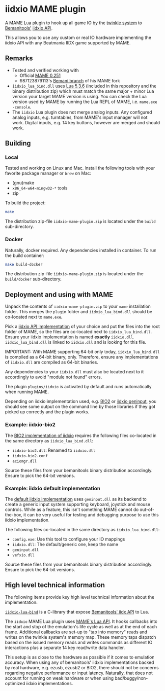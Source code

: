 # iidxio MAME plugin

A MAME Lua plugin to hook up all game IO by the
[twinkle system](https://github.com/mamedev/mame/blob/master/src/mame/konami/twinkle.cpp) to
[Bemanitools'](https://github.com/djhackersdev/bemanitools)
[iidxio API](https://github.com/djhackersdev/bemanitools/blob/master/doc/api.md).

This allows you to use any custom or real IO hardware implementing the iidxio API with any
Beatmania IIDX game supported by MAME. 

## Remarks

* Tested and verified working with
  * Official [MAME 0.251](https://github.com/mamedev/mame/releases/tag/mame0251)
  * 987123879113's 
    [Bemani branch](https://github.com/987123879113/mame/commit/9b651b0e5bd269ac5bcb4e63b73990b692aa6cdb) of his MAME fork
* `iidxio_lua_bind.dll` uses
  [Lua 5.3.6](https://sourceforge.net/projects/luabinaries/files/5.3.6/Windows%20Libraries/Dynamic/lua-5.3.6_Win64_dllw6_lib.zip/download) (included in this repository and the binary distribution
  zip) which must match the same major + minor Lua version your target MAME version is using. You
  can check the Lua version used by MAME by running the Lua REPL of MAME, i.e. `mame.exe -console`.
* The `iidxio` Lua plugin does not merge analog inputs. Any configured analog inputs, e.g.
  turntables, from MAME's input manager will not work. Digital inputs, e.g. 14 key buttons, however
  are merged and should work.

## Building

### Local

Tested and working on Linux and Mac. Install the following tools with your favorite package
manager or `brew` on Mac:

* (gnu)make
* `x86_64-w64-mingw32-*` tools
* zip

To build the project:

```sh
make
```

The distribution zip-file `iidxio-mame-plugin.zip` is located under the `build` sub-directory.

### Docker

Naturally, docker required. Any dependencies installed in container. To run the build container:

```sh
make build-docker
```

The distribution zip-file `iidxio-mame-plugin.zip` is located under the `build/docker`
sub-directory.

## Deployment and using with MAME

Unpack the contents of `iidxio-mame-plugin.zip` to your `mame` installation folder. This merges
the `plugin` folder and `iidxio_lua_bind.dll` should be co-located next to `mame.exe`.

Pick a
[iidxio API implementation](https://github.com/djhackersdev/bemanitools/blob/master/doc/api.md#implementations) of your choice and put the files into the root folder of MAME, so the files
are co-located next to `iidxio_lua_bind.dll`. Ensure your iidxio implementation is named **exactly**
`iidxio.dll`. `iidxio_lua_bind.dll` is linked to `iidxio.dll` and is looking for this file.

IMPORTANT: With MAME supporting 64-bit only today, `iidxio_lua_bind.dll` is compiled as a 64-bit
binary, only. Therefore, ensure any implementations of `iidxio.dll` are compiled as 64-bit binaries.

Any dependencies to your `iidxio.dll` must also be located next to it accordingly to avoid "module
not found" errors.

The plugin `plugins/iidxio` is activated by default and runs automatically when running MAME.

Depending on iidxio implementation used, e.g. [BIO2](#example-iidxio-bio2) or
[iidxio geninput](#example-iidxio-default-implementation), you should see some output on the
command line by those libraries if they got picked up correctly and the plugin works.

### Example: iidxio-bio2

The
[BIO2 implementation of iidxio](https://github.com/djhackersdev/bemanitools/blob/master/doc/iidxhook/iidxio-bio2.md) requires the following files co-located in the same directory as
`iidxio_lua_bind.dll`:

* `iidxio-bio2.dll`: Renamed to `iidxio.dll`
* `iidxio-bio2.conf`
* `aciomgr.dll`

Source these files from your bemanitools binary distribution accordingly. Ensure to pick the 64-bit
versions.

### Example: iidxio default implementation

The
[default iidxio implementation](https://github.com/djhackersdev/bemanitools/blob/master/doc/api.md#io-boards) uses `geninput.dll` as its backend to create a generic input system supporting
keyboard, joystick and mouse controls. While as a feature, this isn't something MAME cannot do
out-of-the-box, it can be very useful for testing and debugging purpose to use this iidxio implementation.

The following files co-located in the same directory as `iidxio_lua_bind.dll`:

* `config.exe`: Use this tool to configure your IO mappings
* `iidxio.dll`: The default/generic one, keep the name
* `geninput.dll`
* `vefxio.dll`

Source these files from your bemanitools binary distribution accordingly. Ensure to pick the 64-bit
versions.

## High level technical information

The following items provide key high level technical information about the implementation.

[`iidxio-lua-bind`](src/main/iidxio-lua-bind/iidxio-lua-bind.c) is a C-library that expose [Bemanitools' iidx API](https://github.com/djhackersdev/bemanitools/blob/master/doc/api.md) to Lua.

The `iidxio` MAME Lua plugin uses
[MAME's Lua API](https://docs.mamedev.org/techspecs/luareference.html). It hooks callbacks into the
start and stop of the emulation's life cycle as well as at the end of each frame. Additional 
callbacks are set-up to "tap into memory" reads and writes on the twinkle system's memory map. These
memory taps dispatch based on the issued memory reads and writes commands as different IO
interactions plus a separate 14 key read/write data handler.

This setup is as close to the hardware as possible if it comes to emulation accuracy. When using any
of bemanitools' iidxio implementations backed by real hardware, e.g. ezusb, ezusb2 or BIO2, there
should not be concerns regarding negative performance or input latency. Naturally, that does not
account for running on weak hardware or when using bad/buggy/non-optimized iidxio implementations.